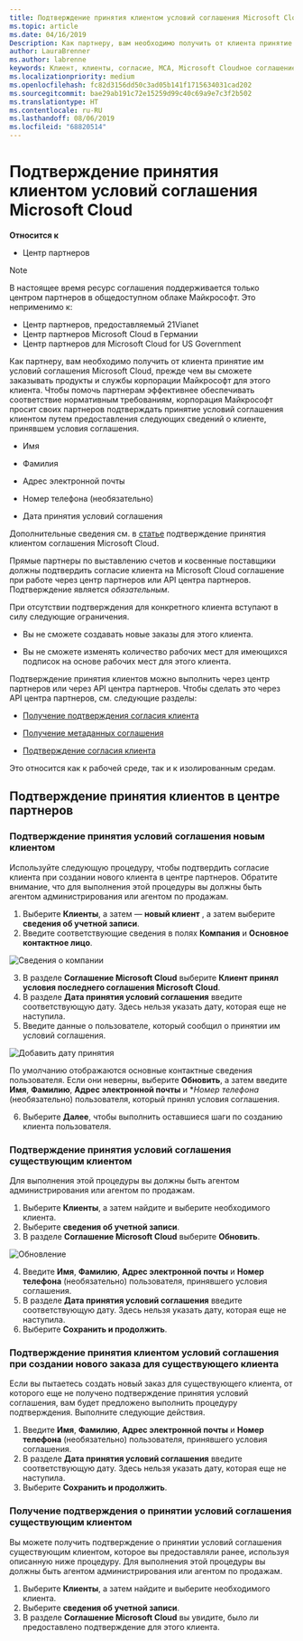 ```yaml
---
title: Подтверждение принятия клиентом условий соглашения Microsoft Cloud | Центр партнеров
ms.topic: article
ms.date: 04/16/2019
Description: Как партнеру, вам необходимо получить от клиента принятие им условий соглашения Microsoft Cloud, прежде чем вы сможете заказывать продукты и службы корпорации Майкрософт для этого клиента. Чтобы помочь партнерам обеспечить соответствие требованиям, корпорация Майкрософт просит партнеров подтвердить принятие, предоставив определенные сведения о лице, которое его приняли.
author: LauraBrenner
ms.author: labrenne
keywords: Клиент, клиенты, согласие, MCA, Microsoft Cloudное соглашение, шаблоны клиентских соглашений
ms.localizationpriority: medium
ms.openlocfilehash: fc82d3156dd50c3ad05b141f1715634031cad202
ms.sourcegitcommit: bae29ab191c72e15259d99c40c69a9e7c3f2b502
ms.translationtype: HT
ms.contentlocale: ru-RU
ms.lasthandoff: 08/06/2019
ms.locfileid: "68820514"
---
```

# <a name="confirm-customer-acceptance-of-the-microsoft-cloud-agreement"></a>Подтверждение принятия клиентом условий соглашения Microsoft Cloud

**Относится к**
-  Центр партнеров

> [!NOTE]
> В настоящее время ресурс соглашения поддерживается только центром партнеров в общедоступном облаке Майкрософт. Это неприменимо к:
> * Центр партнеров, предоставляемый 21Vianet
> * Центр партнеров Microsoft Cloud в Германии
> * Центр партнеров для Microsoft Cloud for US Government

Как партнеру, вам необходимо получить от клиента принятие им условий соглашения Microsoft Cloud, прежде чем вы сможете заказывать продукты и службы корпорации Майкрософт для этого клиента. Чтобы помочь партнерам эффективнее обеспечивать соответствие нормативным требованиям, корпорация Майкрософт просит своих партнеров подтверждать принятие условий соглашения клиентом путем предоставления следующих сведений о клиенте, принявшем условия соглашения. 

-   Имя

-   Фамилия

-   Адрес электронной почты

-   Номер телефона (необязательно)

-   Дата принятия условий соглашения

Дополнительные сведения см. в [статье](https://docs.microsoft.com/partner-center/confirm-consent-faq) подтверждение принятия клиентом соглашения Microsoft Cloud.

Прямые партнеры по выставлению счетов и косвенные поставщики должны подтвердить согласие клиента на Microsoft Cloud соглашение при работе через центр партнеров или API центра партнеров. Подтверждение является *обязательным*.

При отсутствии подтверждения для конкретного клиента вступают в силу следующие ограничения.

-   Вы не сможете создавать новые заказы для этого клиента.

-   Вы не сможете изменять количество рабочих мест для имеющихся подписок на основе рабочих мест для этого клиента.

Подтверждение принятия клиентов можно выполнить через центр партнеров или через API центра партнеров. Чтобы сделать это через API центра партнеров, см. следующие разделы: 

-   [Получение подтверждения согласия клиента](https://docs.microsoft.com/partner-center/develop/get-confirmation-of-customer-consent)

-   [Получение метаданных соглашения](https://docs.microsoft.com/partner-center/develop/get-agreement-metadata)

-   [Подтверждение согласия клиента](https://docs.microsoft.com/partner-center/develop/confirm-customer-consent)


Это относится как к рабочей среде, так и к изолированным средам.

## <a name="confirming-customer-acceptance-in-partner-center"></a>Подтверждение принятия клиентов в центре партнеров

### <a name="confirm-customer-acceptance-for-a-new-customer"></a>Подтверждение принятия условий соглашения новым клиентом

Используйте следующую процедуру, чтобы подтвердить согласие клиента при создании нового клиента в центре партнеров. Обратите внимание, что для выполнения этой процедуры вы должны быть агентом администрирования или агентом по продажам.

1. Выберите **Клиенты**, а затем — **новый клиент** , а затем выберите **сведения об учетной записи**.
2. Введите соответствующие сведения в полях **Компания** и **Основное контактное лицо**.

![Сведения о компании](images/mca/mca1.png)

3. В разделе **Соглашение Microsoft Cloud** выберите **Клиент принял условия последнего соглашения Microsoft Cloud**.
4. В разделе **Дата принятия условий соглашения** введите соответствующую дату. Здесь нельзя указать дату, которая еще не наступила.
5. Введите данные о пользователе, который сообщил о принятии им условий соглашения.

![Добавить дату принятия](images/mca/MCA3.png)

По умолчанию отображаются основные контактные сведения пользователя. Если они неверны, выберите **Обновить**, а затем введите **Имя**, **Фамилию**, **Адрес электронной почты** и **Номер телефона* (необязательно) пользователя, который принял условия соглашения.

6. Выберите **Далее**, чтобы выполнить оставшиеся шаги по созданию клиента пользователя.

### <a name="confirm-customer-acceptance-for-an-existing-customer"></a>Подтверждение принятия условий соглашения существующим клиентом

Для выполнения этой процедуры вы должны быть агентом администрирования или агентом по продажам.

1. Выберите **Клиенты**, а затем найдите и выберите необходимого клиента.
2. Выберите **сведения об учетной записи**.
3. В разделе **Соглашение Microsoft Cloud** выберите **Обновить**.

![Обновление](images/mca/mca4.png)

4. Введите **Имя**, **Фамилию**, **Адрес электронной почты** и **Номер телефона** (необязательно) пользователя, принявшего условия соглашения.
5. В разделе **Дата принятия условий соглашения** введите соответствующую дату. Здесь нельзя указать дату, которая еще не наступила.
6. Выберите **Сохранить и продолжить**.

### <a name="confirm-customer-acceptance-while-creating-new-order-for-an-existing-customer"></a>Подтверждение принятия клиентом условий соглашения при создании нового заказа для существующего клиента

Если вы пытаетесь создать новый заказ для существующего клиента, от которого еще не получено подтверждение принятия условий соглашения, вам будет предложено выполнить процедуру подтверждения. Выполните следующие действия.

1. Введите **Имя**, **Фамилию**, **Адрес электронной почты** и **Номер телефона** (необязательно) пользователя, принявшего условия соглашения.
2. В разделе **Дата принятия условий соглашения** введите соответствующую дату. Здесь нельзя указать дату, которая еще не наступила.
3. Выберите **Сохранить и продолжить**.

### <a name="retrieve-confirmation-of-customer-acceptance-for-an-existing-customer"></a>Получение подтверждения о принятии условий соглашения существующим клиентом

Вы можете получить подтверждение о принятии условий соглашения существующим клиентом, которое вы предоставляли ранее, используя описанную ниже процедуру. Для выполнения этой процедуры вы должны быть агентом администрирования или агентом по продажам.

1. Выберите **Клиенты**, а затем найдите и выберите необходимого клиента.
2. Выберите **сведения об учетной записи**.
3. В разделе **Соглашение Microsoft Cloud** вы увидите, было ли предоставлено подтверждение для этого клиента.

